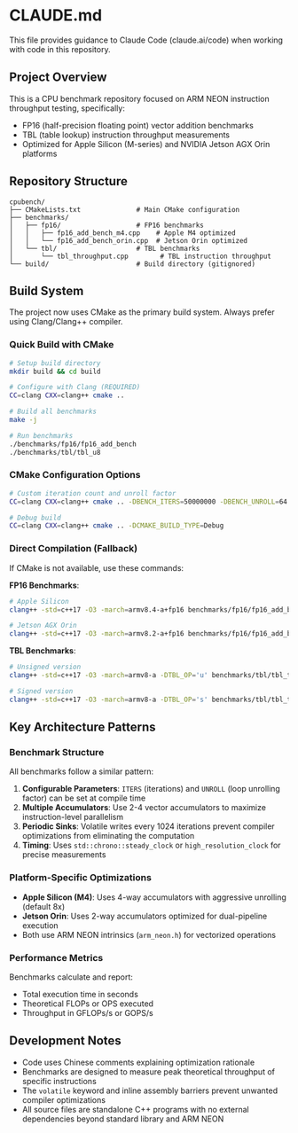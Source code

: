 # CLAUDE.md

This file provides guidance to Claude Code (claude.ai/code) when working with code in this repository.

## Project Overview

This is a CPU benchmark repository focused on ARM NEON instruction throughput testing, specifically:
- FP16 (half-precision floating point) vector addition benchmarks
- TBL (table lookup) instruction throughput measurements
- Optimized for Apple Silicon (M-series) and NVIDIA Jetson AGX Orin platforms

## Repository Structure

```
cpubench/
├── CMakeLists.txt              # Main CMake configuration
├── benchmarks/
│   ├── fp16/                   # FP16 benchmarks
│   │   ├── fp16_add_bench_m4.cpp    # Apple M4 optimized
│   │   └── fp16_add_bench_orin.cpp  # Jetson Orin optimized
│   └── tbl/                    # TBL benchmarks
│       └── tbl_throughput.cpp        # TBL instruction throughput
└── build/                      # Build directory (gitignored)
```

## Build System

The project now uses CMake as the primary build system. Always prefer using Clang/Clang++ compiler.

### Quick Build with CMake

```bash
# Setup build directory
mkdir build && cd build

# Configure with Clang (REQUIRED)
CC=clang CXX=clang++ cmake ..

# Build all benchmarks
make -j

# Run benchmarks
./benchmarks/fp16/fp16_add_bench
./benchmarks/tbl/tbl_u8
```

### CMake Configuration Options

```bash
# Custom iteration count and unroll factor
CC=clang CXX=clang++ cmake .. -DBENCH_ITERS=50000000 -DBENCH_UNROLL=64

# Debug build
CC=clang CXX=clang++ cmake .. -DCMAKE_BUILD_TYPE=Debug
```

### Direct Compilation (Fallback)

If CMake is not available, use these commands:

**FP16 Benchmarks**:
```bash
# Apple Silicon
clang++ -std=c++17 -O3 -march=armv8.4-a+fp16 benchmarks/fp16/fp16_add_bench_m4.cpp -o fp16_add_bench

# Jetson AGX Orin  
clang++ -std=c++17 -O3 -march=armv8.2-a+fp16 benchmarks/fp16/fp16_add_bench_orin.cpp -o fp16_add_bench
```

**TBL Benchmarks**:
```bash
# Unsigned version
clang++ -std=c++17 -O3 -march=armv8-a -DTBL_OP='u' benchmarks/tbl/tbl_throughput.cpp -o tbl_u8

# Signed version
clang++ -std=c++17 -O3 -march=armv8-a -DTBL_OP='s' benchmarks/tbl/tbl_throughput.cpp -o tbl_s8
```

## Key Architecture Patterns

### Benchmark Structure
All benchmarks follow a similar pattern:
1. **Configurable Parameters**: `ITERS` (iterations) and `UNROLL` (loop unrolling factor) can be set at compile time
2. **Multiple Accumulators**: Use 2-4 vector accumulators to maximize instruction-level parallelism
3. **Periodic Sinks**: Volatile writes every 1024 iterations prevent compiler optimizations from eliminating the computation
4. **Timing**: Uses `std::chrono::steady_clock` or `high_resolution_clock` for precise measurements

### Platform-Specific Optimizations
- **Apple Silicon (M4)**: Uses 4-way accumulators with aggressive unrolling (default 8x)
- **Jetson Orin**: Uses 2-way accumulators optimized for dual-pipeline execution
- Both use ARM NEON intrinsics (`arm_neon.h`) for vectorized operations

### Performance Metrics
Benchmarks calculate and report:
- Total execution time in seconds
- Theoretical FLOPs or OPS executed
- Throughput in GFLOPs/s or GOPS/s

## Development Notes

- Code uses Chinese comments explaining optimization rationale
- Benchmarks are designed to measure peak theoretical throughput of specific instructions
- The `volatile` keyword and inline assembly barriers prevent unwanted compiler optimizations
- All source files are standalone C++ programs with no external dependencies beyond standard library and ARM NEON